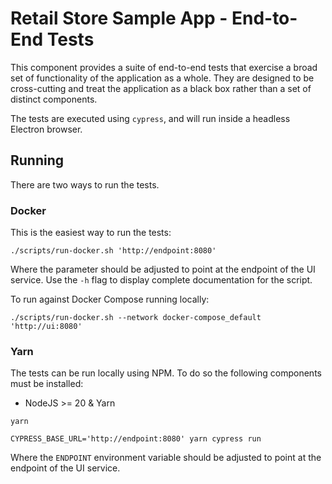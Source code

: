 # Retail Store Sample App - End-to-End Tests

This component provides a suite of end-to-end tests that exercise a broad set of functionality of the application as a whole. They are designed to be cross-cutting and treat the application as a black box rather than a set of distinct components.

The tests are executed using `cypress`, and will run inside a headless Electron browser.

## Running

There are two ways to run the tests.

### Docker

This is the easiest way to run the tests:

```
./scripts/run-docker.sh 'http://endpoint:8080'
```

Where the parameter should be adjusted to point at the endpoint of the UI service. Use the `-h` flag to display complete documentation for the script.

To run against Docker Compose running locally:

```
./scripts/run-docker.sh --network docker-compose_default 'http://ui:8080'
```

### Yarn

The tests can be run locally using NPM. To do so the following components must be installed:

- NodeJS >= 20 & Yarn

```
yarn

CYPRESS_BASE_URL='http://endpoint:8080' yarn cypress run
```

Where the `ENDPOINT` environment variable should be adjusted to point at the endpoint of the UI service.
